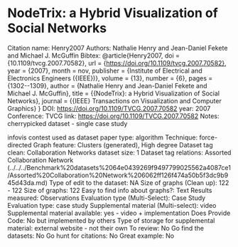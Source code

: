 # NodeTrix: a Hybrid Visualization of Social Networks

Citation name: Henry2007
Authors: Nathalie Henry and Jean-Daniel Fekete and Michael J. McGuffin
Bibtex: @article{Henry2007,
doi = {10.1109/tvcg.2007.70582},
url = {https://doi.org/10.1109/tvcg.2007.70582},
year = {2007},
month = nov,
publisher = {Institute of Electrical and Electronics Engineers ({IEEE})},
volume = {13},
number = {6},
pages = {1302--1309},
author = {Nathalie Henry and Jean-Daniel Fekete and Michael J. McGuffin},
title = {{NodeTrix}: a Hybrid Visualization of Social Networks},
journal = {{IEEE} Transactions on Visualization and Computer Graphics}
}
DOI: https://doi.org/10.1109/TVCG.2007.70582
year: 2007
Conference: TVCG
link: https://doi.org/10.1109/TVCG.2007.70582
Notes: cherrypicked dataset - single case study

infovis contest used as dataset
paper type: algorithm
Technique: force-directed
Graph feature: Clusters (generated), High degree
Dataset tag clean: Collaboration Networks
dataset size: 1
Dataset tag relations: Assorted Collaboration Network (../../../Benchmark%20datasets%2064e0439269f9497799025562a4087ce1/Assorted%20Collaboration%20Network%206062ff126f474a50b5f3dc9b945d43da.md)
Type of edit to the dataset: NA
Size of graphs (Clean up): 122 - 122
Size of graphs: 122
Easy to find info about graphs?: Text
Results measured: Observations
Evaluation type (Multi-Select): Case Study
Evaluation type: case study
Supplemental material (Multi-select): video
Supplemental material available: yes - video + implementation
Does Provide Code: No but implemented by others
Type of storage for supplemental material: external website - not their own
To review: No
Go find the datasets: No
Go hunt for citations: No
Great example: No